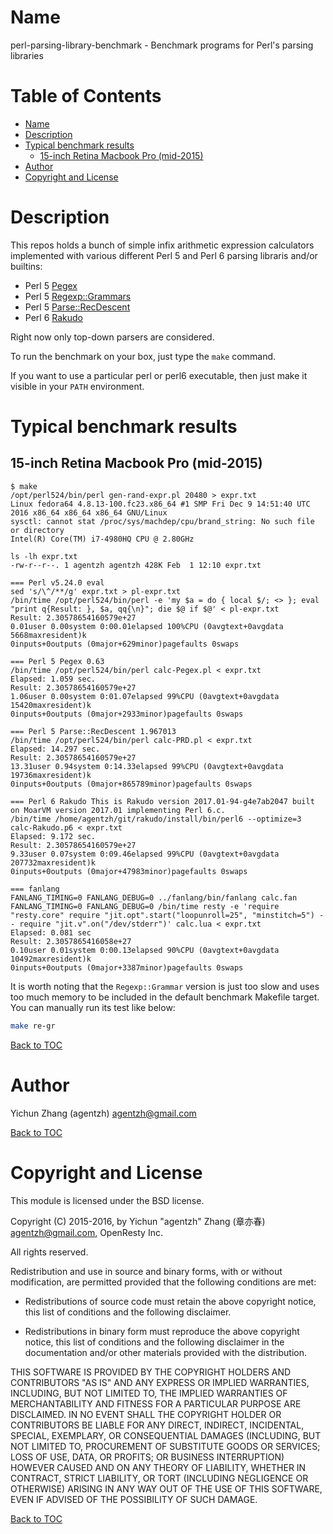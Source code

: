 Name
====

perl-parsing-library-benchmark - Benchmark programs for Perl's parsing libraries

Table of Contents
=================

* [Name](#name)
* [Description](#description)
* [Typical benchmark results](#typical-benchmark-results)
    * [15-inch Retina Macbook Pro (mid-2015)](#15-inch-retina-macbook-pro-mid-2015)
* [Author](#author)
* [Copyright and License](#copyright-and-license)

Description
===========

This repos holds a bunch of simple infix arithmetic expression calculators implemented with various different Perl 5 and
Perl 6 parsing libraris and/or builtins:

* Perl 5 [Pegex](https://metacpan.org/release/Pegex)
* Perl 5 [Regexp::Grammars](https://metacpan.org/release/Parse-RecDescent)
* Perl 5 [Parse::RecDescent](https://metacpan.org/release/Regexp-Grammars)
* Perl 6 [Rakudo](http://rakudo.org/)

Right now only top-down parsers are considered.

To run the benchmark on your box, just type the `make` command.

If you want to use a particular perl or perl6 executable, then just make it visible in your `PATH` environment.

Typical benchmark results
=========================

15-inch Retina Macbook Pro (mid-2015)
-------------------------------------

```console
$ make
/opt/perl524/bin/perl gen-rand-expr.pl 20480 > expr.txt
Linux fedora64 4.8.13-100.fc23.x86_64 #1 SMP Fri Dec 9 14:51:40 UTC 2016 x86_64 x86_64 x86_64 GNU/Linux
sysctl: cannot stat /proc/sys/machdep/cpu/brand_string: No such file or directory
Intel(R) Core(TM) i7-4980HQ CPU @ 2.80GHz

ls -lh expr.txt
-rw-r--r--. 1 agentzh agentzh 428K Feb  1 12:10 expr.txt

=== Perl v5.24.0 eval
sed 's/\^/**/g' expr.txt > pl-expr.txt
/bin/time /opt/perl524/bin/perl -e 'my $a = do { local $/; <> }; eval "print q{Result: }, $a, qq{\n}"; die $@ if $@' < pl-expr.txt
Result: 2.30578654160579e+27
0.01user 0.00system 0:00.01elapsed 100%CPU (0avgtext+0avgdata 5668maxresident)k
0inputs+0outputs (0major+629minor)pagefaults 0swaps

=== Perl 5 Pegex 0.63
/bin/time /opt/perl524/bin/perl calc-Pegex.pl < expr.txt
Elapsed: 1.059 sec.
Result: 2.30578654160579e+27
1.06user 0.00system 0:01.07elapsed 99%CPU (0avgtext+0avgdata 15420maxresident)k
0inputs+0outputs (0major+2933minor)pagefaults 0swaps

=== Perl 5 Parse::RecDescent 1.967013
/bin/time /opt/perl524/bin/perl calc-PRD.pl < expr.txt
Elapsed: 14.297 sec.
Result: 2.30578654160579e+27
13.31user 0.94system 0:14.33elapsed 99%CPU (0avgtext+0avgdata 19736maxresident)k
0inputs+0outputs (0major+865789minor)pagefaults 0swaps

=== Perl 6 Rakudo This is Rakudo version 2017.01-94-g4e7ab2047 built on MoarVM version 2017.01 implementing Perl 6.c.
/bin/time /home/agentzh/git/rakudo/install/bin/perl6 --optimize=3 calc-Rakudo.p6 < expr.txt
Elapsed: 9.172 sec.
Result: 2.30578654160579e+27
9.33user 0.07system 0:09.46elapsed 99%CPU (0avgtext+0avgdata 207732maxresident)k
0inputs+0outputs (0major+47983minor)pagefaults 0swaps

=== fanlang
FANLANG_TIMING=0 FANLANG_DEBUG=0 ../fanlang/bin/fanlang calc.fan
FANLANG_TIMING=0 FANLANG_DEBUG=0 /bin/time resty -e 'require "resty.core" require "jit.opt".start("loopunroll=25", "minstitch=5") -- require "jit.v".on("/dev/stderr")' calc.lua < expr.txt
Elapsed: 0.081 sec
Result: 2.3057865416058e+27
0.10user 0.01system 0:00.13elapsed 90%CPU (0avgtext+0avgdata 10492maxresident)k
0inputs+0outputs (0major+3387minor)pagefaults 0swaps
```

It is worth noting that the `Regexp::Grammar` version is just too slow and uses
too much memory to be included in the default benchmark Makefile target.
You can manually run its test like below:

```bash
make re-gr
```

[Back to TOC](#table-of-contents)

Author
======

Yichun Zhang (agentzh) <agentzh@gmail.com>

[Back to TOC](#table-of-contents)

Copyright and License
=====================

This module is licensed under the BSD license.

Copyright (C) 2015-2016, by Yichun "agentzh" Zhang (章亦春) <agentzh@gmail.com>, OpenResty Inc.

All rights reserved.

Redistribution and use in source and binary forms, with or without modification, are permitted provided that the following conditions are met:

* Redistributions of source code must retain the above copyright notice, this list of conditions and the following disclaimer.

* Redistributions in binary form must reproduce the above copyright notice, this list of conditions and the following disclaimer in the documentation and/or other materials provided with the distribution.

THIS SOFTWARE IS PROVIDED BY THE COPYRIGHT HOLDERS AND CONTRIBUTORS "AS IS" AND ANY EXPRESS OR IMPLIED WARRANTIES, INCLUDING, BUT NOT LIMITED TO, THE IMPLIED WARRANTIES OF MERCHANTABILITY AND FITNESS FOR A PARTICULAR PURPOSE ARE DISCLAIMED. IN NO EVENT SHALL THE COPYRIGHT HOLDER OR CONTRIBUTORS BE LIABLE FOR ANY DIRECT, INDIRECT, INCIDENTAL, SPECIAL, EXEMPLARY, OR CONSEQUENTIAL DAMAGES (INCLUDING, BUT NOT LIMITED TO, PROCUREMENT OF SUBSTITUTE GOODS OR SERVICES; LOSS OF USE, DATA, OR PROFITS; OR BUSINESS INTERRUPTION) HOWEVER CAUSED AND ON ANY THEORY OF LIABILITY, WHETHER IN CONTRACT, STRICT LIABILITY, OR TORT (INCLUDING NEGLIGENCE OR OTHERWISE) ARISING IN ANY WAY OUT OF THE USE OF THIS SOFTWARE, EVEN IF ADVISED OF THE POSSIBILITY OF SUCH DAMAGE.

[Back to TOC](#table-of-contents)

